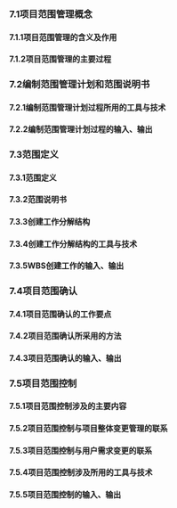 ### 7.1项目范围管理概念
#### 7.1.1项目范围管理的含义及作用



#### 7.1.2项目范围管理的主要过程



### 7.2编制范围管理计划和范围说明书
#### 7.2.1编制范围管理计划过程所用的工具与技术



#### 7.2.2编制范围管理计划过程的输入、输出



### 7.3范围定义
#### 7.3.1范围定义



#### 7.3.2范围说明书



#### 7.3.3创建工作分解结构



#### 7.3.4创建工作分解结构的工具与技术



#### 7.3.5WBS创建工作的输入、输出



### 7.4项目范围确认
#### 7.4.1项目范围确认的工作要点



#### 7.4.2项目范围确认所采用的方法



#### 7.4.3项目范围确认的输入、输出



### 7.5项目范围控制
#### 7.5.1项目范围控制涉及的主要内容



#### 7.5.2项目范围控制与项目整体变更管理的联系



#### 7.5.3项目范围控制与用户需求变更的联系



#### 7.5.4项目范围控制涉及所用的工具与技术



#### 7.5.5项目范围控制的输入、输出



